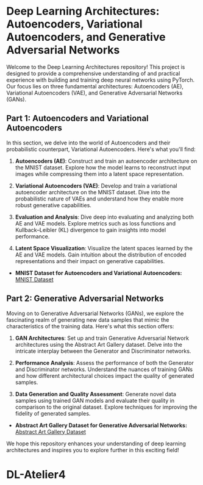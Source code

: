 # Deep Learning Architectures: Autoencoders, Variational Autoencoders, and Generative Adversarial Networks

Welcome to the Deep Learning Architectures repository! This project is designed to provide a comprehensive understanding of and practical experience with building and training deep neural networks using PyTorch. Our focus lies on three fundamental architectures: Autoencoders (AE), Variational Autoencoders (VAE), and Generative Adversarial Networks (GANs).

## Part 1: Autoencoders and Variational Autoencoders
In this section, we delve into the world of Autoencoders and their probabilistic counterpart, Variational Autoencoders. Here's what you'll find:

1. **Autoencoders (AE)**: Construct and train an autoencoder architecture on the MNIST dataset. Explore how the model learns to reconstruct input images while compressing them into a latent space representation.
   
2. **Variational Autoencoders (VAE)**: Develop and train a variational autoencoder architecture on the MNIST dataset. Dive into the probabilistic nature of VAEs and understand how they enable more robust generative capabilities.

3. **Evaluation and Analysis**: Dive deep into evaluating and analyzing both AE and VAE models. Explore metrics such as loss functions and Kullback–Leibler (KL) divergence to gain insights into model performance.

4. **Latent Space Visualization**: Visualize the latent spaces learned by the AE and VAE models. Gain intuition about the distribution of encoded representations and their impact on generative capabilities.

- **MNIST Dataset for Autoencoders and Variational Autoencoders:** [MNIST Dataset](https://www.kaggle.com/datasets/hojjatk/mnist-dataset)

## Part 2: Generative Adversarial Networks
Moving on to Generative Adversarial Networks (GANs), we explore the fascinating realm of generating new data samples that mimic the characteristics of the training data. Here's what this section offers:

1. **GAN Architectures**: Set up and train Generative Adversarial Network architectures using the Abstract Art Gallery dataset. Delve into the intricate interplay between the Generator and Discriminator networks.

2. **Performance Analysis**: Assess the performance of both the Generator and Discriminator networks. Understand the nuances of training GANs and how different architectural choices impact the quality of generated samples.

3. **Data Generation and Quality Assessment**: Generate novel data samples using trained GAN models and evaluate their quality in comparison to the original dataset. Explore techniques for improving the fidelity of generated samples.

- **Abstract Art Gallery Dataset for Generative Adversarial Networks:** [Abstract Art Gallery Dataset](https://www.kaggle.com/datasets/bryanb/abstract-art-gallery)

We hope this repository enhances your understanding of deep learning architectures and inspires you to explore further in this exciting field!
# DL-Atelier4
